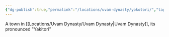 ```yaml
---
{"dg-publish":true,"permalink":"/locations/uvam-dynasty/yokotori/","tags":["Undiscovered"],"updated":"2025-02-13T18:08:40.296+00:00"}
---
```


A town in [[Locations/Uvam Dynasty/Uvam Dynasty\|Uvam Dynasty]], its pronounced "Yakitori"
